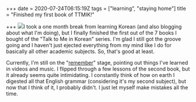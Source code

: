 +++
date = 2020-07-24T06:15:19Z
tags = ["learning", "staying home"]
title = "Finished my first book of TTMIK!"

+++
![](https://dwz4645vtyxp6.cloudfront.net/wp-content/uploads/2020/01/28162606/books_02.jpg)I took a one month break from learning Korean (and also blogging about what I'm doing), but I finally finished the first out of the 7 books I bought of the "Talk to Me in Korean" series. I'm glad I still got the groove going and I haven't just ejected everything from my mind like I do for basically all other academic subjects. So, that's good at least.

Currently, I'm still on the "[remember](https://aizera.netlify.app/post/bloom-s-taxonomy-exercise/ "Bloom's Taxonomy Exercise")" stage, pointing out things I've learned in videos and music. I flipped through a few lessons of the second book, but it already seems quite intimidating. I constantly think of how on earth I digested all that English grammar (considering it's my second subject), but now that I think of it, I probably didn't. I just let myself make mistakes all the time.